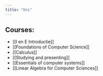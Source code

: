 ```yaml
---
title: "Uni"
---
```

## Courses:
- [[I en E Introductie]]
- [[Foundations of Computer Science]]
- [[Calculus]]
- [[Studying and presenting]]
- [[Essentials of computer systems]]
- [[Linear Algebra for Computer Sciences]]